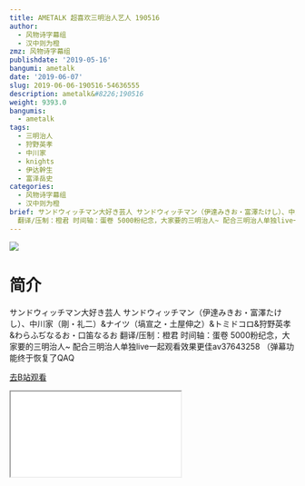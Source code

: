```yaml
---
title: AMETALK 超喜欢三明治人艺人 190516
author:
  - 风物诗字幕组
  - 汉中则为橙
zmz: 风物诗字幕组
publishdate: '2019-05-16'
bangumi: ametalk
date: '2019-06-07'
slug: 2019-06-06-190516-54636555
description: ametalk&#8226;190516
weight: 9393.0
bangumis:
  - ametalk
tags:
  - 三明治人
  - 狩野英孝
  - 中川家
  - knights
  - 伊达幹生
  - 富泽岳史
categories:
  - 风物诗字幕组
  - 汉中则为橙
brief: サンドウィッチマン大好き芸人 サンドウィッチマン（伊達みきお・富澤たけし）、中川家（剛・礼二）&ナイツ（塙宣之・土屋伸之）&トミドコロ&狩野英孝&わらふぢなるお・口笛なるお
  翻译/压制：橙君 时间轴：蛋卷 5000粉纪念，大家要的三明治人~ 配合三明治人单独live一起观看效果更佳av37643258 （弹幕功能终于恢复了QAQ
---
```

![](https://raw.githubusercontent.com/tcgriffith/owaraisite/master/static/tmpimg/0282b73e4d2d6c0f6b0e96d14110e0bed3514041.jpg.480.jpg)
# 简介  
サンドウィッチマン大好き芸人
サンドウィッチマン（伊達みきお・富澤たけし）、中川家（剛・礼二）&ナイツ（塙宣之・土屋伸之）&トミドコロ&狩野英孝&わらふぢなるお・口笛なるお
翻译/压制：橙君 时间轴：蛋卷
5000粉纪念，大家要的三明治人~
配合三明治人单独live一起观看效果更佳av37643258
（弹幕功能终于恢复了QAQ  

[去B站观看](https://www.bilibili.com/video/av54636555/)
<div class ="resp-container"><iframe class="testiframe" src="//player.bilibili.com/player.html?aid=54636555"", scrolling="no", allowfullscreen="true" > </iframe></div> 
